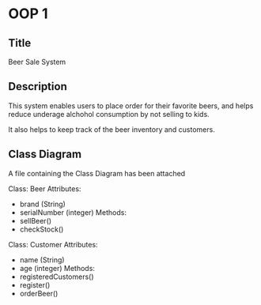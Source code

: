 # OOP 1

## Title

Beer Sale System

## Description

This system enables users to place order for their favorite beers, and helps reduce underage alchohol consumption by not selling to kids.

It also helps to keep track of the beer inventory and customers.

## Class Diagram

A file containing the Class Diagram has been attached

Class: Beer
Attributes:
  - brand (String)
  - serialNumber (integer)
Methods:
  - sellBeer()
  - checkStock()

Class: Customer
Attributes:
  - name (String)
  - age (integer)
Methods:
  - registeredCustomers()
  - register()
  - orderBeer()


